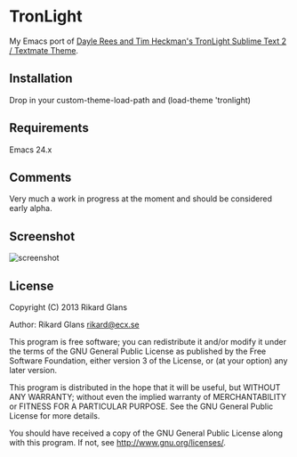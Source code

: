 # TronLight

My Emacs port of [Dayle Rees and Tim Heckman's TronLight Sublime Text 2 / Textmate Theme](https://github.com/daylerees/colour-schemes).

## Installation

Drop in your custom-theme-load-path and (load-theme 'tronlight)

## Requirements

Emacs 24.x

## Comments

Very much a work in progress at the moment and should be considered early alpha.

## Screenshot

![screenshot](https://raw.github.com/darrik/tronlight-theme/master/screenshot.png "TronLight screenshot")

## License

Copyright (C) 2013 Rikard Glans

Author: Rikard Glans <rikard@ecx.se>

This program is free software; you can redistribute it and/or modify
it under the terms of the GNU General Public License as published by
the Free Software Foundation, either version 3 of the License, or
(at your option) any later version.

This program is distributed in the hope that it will be useful,
but WITHOUT ANY WARRANTY; without even the implied warranty of
MERCHANTABILITY or FITNESS FOR A PARTICULAR PURPOSE.  See the
GNU General Public License for more details.

You should have received a copy of the GNU General Public License
along with this program.  If not, see <http://www.gnu.org/licenses/>.
